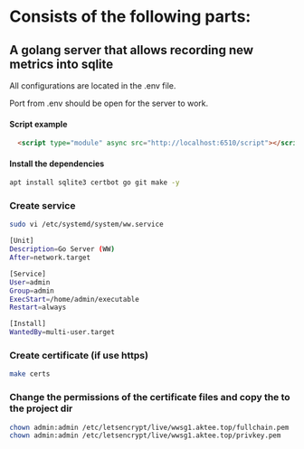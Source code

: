 # Consists of the following parts:

## A golang server that allows recording new metrics into sqlite

All configurations are located in the .env file.

Port from .env should be open for the server to work.

#### Script example

```html
  <script type="module" async src="http://localhost:6510/script"></script>
```

#### Install the dependencies

```bash
apt install sqlite3 certbot go git make -y
```

### Create service 
```bash
sudo vi /etc/systemd/system/ww.service
```

```bash
[Unit]
Description=Go Server (WW)
After=network.target

[Service]
User=admin
Group=admin
ExecStart=/home/admin/executable
Restart=always

[Install]
WantedBy=multi-user.target
```

### Create certificate (if use https)

```bash
make certs
```

### Change the permissions of the certificate files and copy the to the project dir
```bash
chown admin:admin /etc/letsencrypt/live/wwsg1.aktee.top/fullchain.pem
chown admin:admin /etc/letsencrypt/live/wwsg1.aktee.top/privkey.pem
```